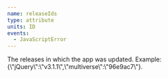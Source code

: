 ```yaml
---
name: releaseIds
type: attribute
units: ID
events:
  - JavaScriptError
---
```


The releases in which the app was updated. Example: \{\\"jQuery\\":\\"v3.1.1\\",\\"multiverse\\":\\"96e9ac7\\"}.
